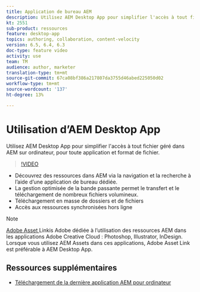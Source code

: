 ```yaml
---
title: Application de bureau AEM
description: Utilisez AEM Desktop App pour simplifier l'accès à tout fichier géré dans AEM sur ordinateur, pour toute application et format de fichier.
kt: 2551
sub-product: ressources
feature: desktop-app
topics: authoring, collaboration, content-velocity
version: 6.5, 6.4, 6.3
doc-type: feature video
activity: use
team: TM
audience: author, marketer
translation-type: tm+mt
source-git-commit: 67ca08bf386a217807da3755d46abed225050d02
workflow-type: tm+mt
source-wordcount: '137'
ht-degree: 13%

---
```



# Utilisation d’AEM Desktop App

Utilisez AEM Desktop App pour simplifier l&#39;accès à tout fichier géré dans AEM sur ordinateur, pour toute application et format de fichier.

>[!VIDEO](https://video.tv.adobe.com/v/28868/?quality=12&learn=on)

+ Découvrez des ressources dans AEM via la navigation et la recherche à l’aide d’une application de bureau dédiée.
+ La gestion optimisée de la bande passante permet le transfert et le téléchargement de nombreux fichiers volumineux.
+ Téléchargement en masse de dossiers et de fichiers
+ Accès aux ressources synchronisées hors ligne

>[!NOTE]
>
> [Adobe Asset ](./adobe-asset-link.md) Linkis Adobe dédiée à l’utilisation des ressources AEM dans les applications Adobe Creative Cloud : Photoshop, Illustrator, InDesign. Lorsque vous utilisez AEM Assets dans ces applications, Adobe Asset Link est préférable à AEM Desktop App.

## Ressources supplémentaires

+ [Téléchargement de la dernière application AEM pour ordinateur](https://docs.adobe.com/content/help/en/experience-manager-desktop-app/using/release-notes.html)
